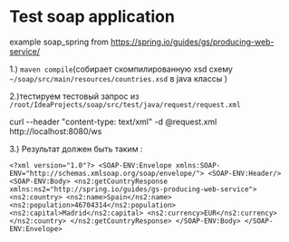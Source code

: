 # Test soap application
example soap_spring from https://spring.io/guides/gs/producing-web-service/


1.)
`maven compile`(собирает скомпилированную xsd схему `~/soap/src/main/resources/countries.xsd` в java классы )

2.)тестируем тестовый запрос из `/root/IdeaProjects/soap/src/test/java/request/request.xml`

curl --header "content-type: text/xml" -d @request.xml http://localhost:8080/ws

3.) Результат должен быть таким :

`<?xml version="1.0"?>
<SOAP-ENV:Envelope xmlns:SOAP-ENV="http://schemas.xmlsoap.org/soap/envelope/">
  <SOAP-ENV:Header/>
  <SOAP-ENV:Body>
    <ns2:getCountryResponse xmlns:ns2="http://spring.io/guides/gs-producing-web-service">
      <ns2:country>
        <ns2:name>Spain</ns2:name>
        <ns2:population>46704314</ns2:population>
        <ns2:capital>Madrid</ns2:capital>
        <ns2:currency>EUR</ns2:currency>
      </ns2:country>
    </ns2:getCountryResponse>
  </SOAP-ENV:Body>
</SOAP-ENV:Envelope>`
